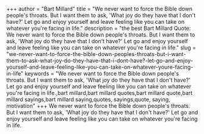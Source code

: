 +++
author = "Bart Millard"
title = "We never want to force the Bible down people's throats. But I want them to ask, 'What joy do they have that I don't have?' Let go and enjoy yourself and leave feeling like you can take on whatever you're facing in life."
description = "the best Bart Millard Quote: We never want to force the Bible down people's throats. But I want them to ask, 'What joy do they have that I don't have?' Let go and enjoy yourself and leave feeling like you can take on whatever you're facing in life."
slug = "we-never-want-to-force-the-bible-down-peoples-throats-but-i-want-them-to-ask-what-joy-do-they-have-that-i-dont-have?-let-go-and-enjoy-yourself-and-leave-feeling-like-you-can-take-on-whatever-youre-facing-in-life"
keywords = "We never want to force the Bible down people's throats. But I want them to ask, 'What joy do they have that I don't have?' Let go and enjoy yourself and leave feeling like you can take on whatever you're facing in life.,bart millard,bart millard quotes,bart millard quote,bart millard sayings,bart millard saying,quotes, sayings,quote, saying, motivation"
+++
We never want to force the Bible down people's throats. But I want them to ask, 'What joy do they have that I don't have?' Let go and enjoy yourself and leave feeling like you can take on whatever you're facing in life.
